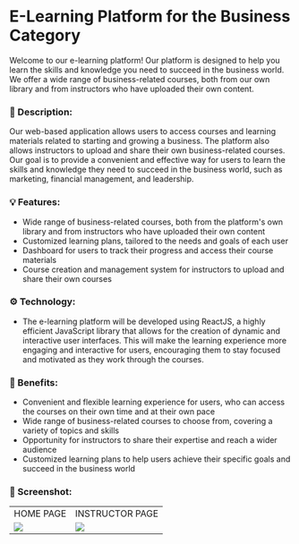 # <h1>E-Learning Platform for the Business Category</h1>


Welcome to our e-learning platform! Our platform is designed to help you learn the skills and knowledge you need to succeed in the business world. We offer a wide range of business-related courses, both from our own library and from instructors who have uploaded their own content.


<h3>📝 Description:</h3>

Our web-based application allows users to access courses and learning materials related to starting and growing a business. The platform also allows instructors to upload and share their own business-related courses. Our goal is to provide a convenient and effective way for users to learn the skills and knowledge they need to succeed in the business world, such as marketing, financial management, and leadership.

<h3>💡 Features:</h3>

- Wide range of business-related courses, both from the platform's own library and from instructors who have uploaded their own content
- Customized learning plans, tailored to the needs and goals of each user
- Dashboard for users to track their progress and access their course materials
- Course creation and management system for instructors to upload and share their own courses

<h3>⚙️ Technology:</h3>

- The e-learning platform will be developed using ReactJS, a highly efficient JavaScript library that allows for the creation of dynamic and interactive user interfaces. This will make the learning experience more engaging and interactive for users, encouraging them to stay focused and motivated as they work through the courses.

<h3>🤌 Benefits:</h3>

- Convenient and flexible learning experience for users, who can access the courses on their own time and at their own pace
- Wide range of business-related courses to choose from, covering a variety of topics and skills
- Opportunity for instructors to share their expertise and reach a wider audience
- Customized learning plans to help users achieve their specific goals and succeed in the business world

<h3>📸 Screenshot:</h3>

<table>
  <tr>
    <td align="center"> <span>HOME PAGE</span> </td>
    <td align="center"> <span>INSTRUCTOR PAGE</span> </td>
  </tr>
  <tr>
    <td> <img src="https://user-images.githubusercontent.com/81921291/228456919-afd61334-42f8-425b-9392-55d060a07d60.png" /> </td>
    <td> <img src="https://user-images.githubusercontent.com/81921291/228456623-5f86892c-a93b-431b-9f83-72e1692d2ce8.png" /> </td>
  </tr>
</table>

